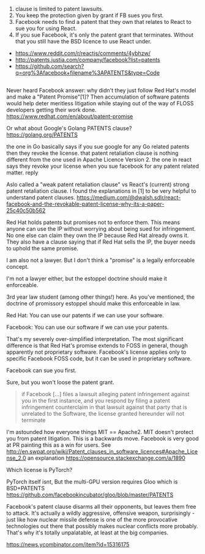 1. clause is limited to patent lawsuits.
2. You keep the protection given by grant if FB sues you first.
3. Facebook needs to find a patent that they own that relates to React to sue you for using React.
4. If you sue Facebook, it's only the patent grant that terminates. Without that you still have the BSD licence to use React under.

- https://www.reddit.com/r/reactjs/comments/4ybhzw/
- http://patents.justia.com/company/facebook?list=patents
- https://github.com/search?q=org%3Afacebook+filename%3APATENTS&type=Code

##

Never heard Facebook answer: why didn't they just follow Red Hat's model and make a "Patent Promise"[1]?
Then accumulation of software patents would help deter meritless litigation while staying out of the way of FLOSS developers getting their work done.
https://www.redhat.com/en/about/patent-promise

Or what about Google's Golang PATENTS clause?
https://golang.org/PATENTS

the one in Go basically says if you sue google for any Go related patents then they revoke the license. that patent retaliation clause is nothing different from the one used in Apache Licence Version 2. the one in react says they revoke your license when you sue facebook for any patent related matter.
reply

Aslo called a "weak patent retaliation clause" vs React's (current) strong patent retaliation clause. I found the explanations in [1] to be very helpful to understand patent clauses. https://medium.com/@dwalsh.sdlr/react-facebook-and-the-revokable-patent-license-why-its-a-paper-25c40c50b562

Red Hat holds patents but promises not to enforce them. This means anyone can use the IP without worrying about being sued for infringement. No one else can claim they own the IP because Red Hat already owns it. They also have a clause saying that if Red Hat sells the IP, the buyer needs to uphold the same promise.

I am also not a lawyer. But I don't think a "promise" is a legally enforceable concept.

I'm not a lawyer either, but the estoppel doctrine should make it enforceable.

3rd year law student (among other things!) here. As you've mentioned, the doctrine of promissory estoppel should make this enforceable in law.

Red Hat: You can use our patents if we can use your software.

Facebook: You can use our software if we can use your patents.

That's my severely over-simplified interpretation. The most significant difference is that Red Hat's promise extends to FOSS in general, though apparently not proprietary software. Facebook's license applies only to specific Facebook FOSS code, but it can be used in proprietary software.

Facebook can sue you first.

Sure, but you won't loose the patent grant.

>if Facebook [...] files a lawsuit alleging patent infringement against you
>in the first instance, and you respond by filing a patent infringement
>counterclaim in that lawsuit against that party that is unrelated to the
>Software, the license granted hereunder will not terminate


I'm astounded how everyone things MIT == Apache2. MIT doesn't protect you from patent litigation.
This is a backwards move. Facebook is very good at PR painting this as a win for users.
See http://en.swpat.org/wiki/Patent_clauses_in_software_licences#Apache_License_2.0
an explanation https://opensource.stackexchange.com/a/1890

Which license is PyTorch?

PyTorch itself isnt, But the multi-GPU version requires Gloo which is BSD+PATENTS
https://github.com/facebookincubator/gloo/blob/master/PATENTS

Facebook's patent clause disarms all their opponents, but leaves them free to attack. It's actually a wildly aggressive, offensive weapon, surprisingly - just like how nuclear missile defense is one of the more provocative technologies out there that possibly makes nuclear conflicts more probably.
That's why it's totally unpalatable, at least at the big companies.

https://news.ycombinator.com/item?id=15316175
